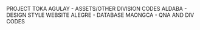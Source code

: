 PROJECT TOKA 
AGULAY - ASSETS/OTHER DIVISION CODES
ALDABA - DESIGN STYLE WEBSITE
ALEGRE - DATABASE
MAONGCA - QNA AND DIV CODES
